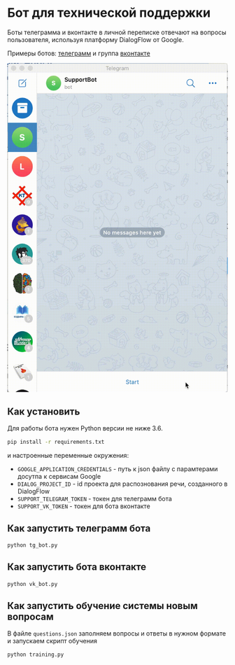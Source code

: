 # Бот для технической поддержки

Боты телеграмма и вконтакте в личной переписке отвечают на вопросы пользователя, используя платформу DialogFlow от Google.

Примеры ботов: [телеграмм](t.me/GameOfVerbsBot) и группа [вконтакте](https://vk.com/public199145498)

![Пример работы бота](bot_example.gif)

## Как установить

Для работы бота нужен Python версии не ниже 3.6.

```bash
pip install -r requirements.txt
```

и настроенные переменные окружения:

- `GOOGLE_APPLICATION_CREDENTIALS` - путь к json файлу с парамтерами досутпа к сервисам Google
- `DIALOG_PROJECT_ID` - id проекта для распознования речи, созданного в DialogFlow
- `SUPPORT_TELEGRAM_TOKEN` - токен для телеграмм бота
- `SUPPORT_VK_TOKEN` - токен для бота вконтакте

## Как запустить телеграмм бота

```bash
python tg_bot.py
```

## Как запустить бота вконтакте

```bash
python vk_bot.py
```

## Как запустить обучение системы новым вопросам

В файле `questions.json` заполняем вопросы и ответы в нужном формате и запускаем скрипт обучения

```bash
python training.py
```
